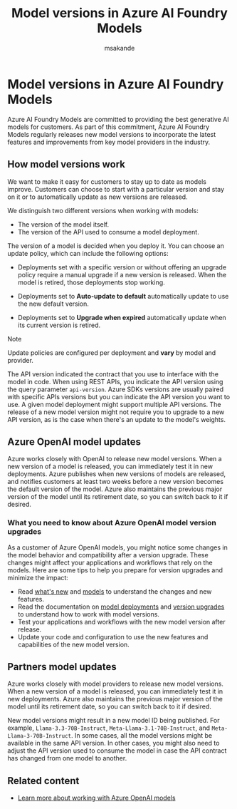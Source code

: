 ﻿---
title: Model versions in Azure AI Foundry Models
titleSuffix: Azure AI Foundry
description: Learn about model versions in Foundry Models.
ms.service: azure-ai-model-inference
ms.topic: concept-article
ms.custom: ignite-2024, github-universe-2024
ms.date: 05/19/2025
author: msakande
ms.author: mopeakande
recommendations: false
ms.reviewer: fasantia
reviewer: santiagxf
---

# Model versions in Azure AI Foundry Models

Azure AI Foundry Models are committed to providing the best generative AI models for customers. As part of this commitment, Azure AI Foundry Models regularly releases new model versions to incorporate the latest features and improvements from key model providers in the industry.

## How model versions work

We want to make it easy for customers to stay up to date as models improve. Customers can choose to start with a particular version and stay on it or to automatically update as new versions are released.

We distinguish two different versions when working with models:

* The version of the model itself.
* The version of the API used to consume a model deployment.

The version of a model is decided when you deploy it. You can choose an update policy, which can include the following options:

* Deployments set with a specific version or without offering an upgrade policy require a manual upgrade if a new version is released. When the model is retired, those deployments stop working.

* Deployments set to **Auto-update to default** automatically update to use the new default version.

* Deployments set to **Upgrade when expired** automatically update when its current version is retired.

> [!NOTE]
> Update policies are configured per deployment and **vary** by model and provider.

The API version indicated the contract that you use to interface with the model in code. When using REST APIs, you indicate the API version using the query parameter `api-version`. Azure SDKs versions are usually paired with specific APIs versions but you can indicate the API version you want to use. A given model deployment might support multiple API versions. The release of a new model version might not require you to upgrade to a new API version, as is the case when there's an update to the model's weights.

## Azure OpenAI model updates

Azure works closely with OpenAI to release new model versions. When a new version of a model is released, you can immediately test it in new deployments. Azure publishes when new versions of models are released, and notifies customers at least two weeks before a new version becomes the default version of the model. Azure also maintains the previous major version of the model until its retirement date, so you can switch back to it if desired.

### What you need to know about Azure OpenAI model version upgrades

As a customer of Azure OpenAI models, you might notice some changes in the model behavior and compatibility after a version upgrade.  These changes might affect your applications and workflows that rely on the models.  Here are some tips to help you prepare for version upgrades and minimize the impact:

* Read [what's new](../../openai/whats-new.md) and [models](../../openai/concepts/models.md) to understand the changes and new features.
* Read the documentation on [model deployments](../../openai/how-to/create-resource.md) and [version upgrades](../../openai/how-to/working-with-models.md) to understand how to work with model versions.
* Test your applications and workflows with the new model version after release.
* Update your code and configuration to use the new features and capabilities of the new model version.

## Partners model updates

Azure works closely with model providers to release new model versions. When a new version of a model is released, you can immediately test it in new deployments. Azure also maintains the previous major version of the model until its retirement date, so you can switch back to it if desired.

New model versions might result in a new model ID being published. For example, `Llama-3.3-70B-Instruct`, `Meta-Llama-3.1-70B-Instruct`, and `Meta-Llama-3-70B-Instruct`. In some cases, all the model versions might be available in the same API version. In other cases, you might also need to adjust the API version used to consume the model in case the API contract has changed from one model to another.

## Related content

- [Learn more about working with Azure OpenAI models](../../openai/how-to/working-with-models.md)